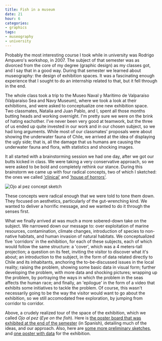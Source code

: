 ```yaml
---
title: Fish in a museum
date: 21
hour: 6
categories:
- graphics
tags:
- museography
- university
---
```


Probably the most interesting course I took while in university was Rodrigo Ampuero's workshop, in 2007. The subject of that semester was as divorced from the core of my degree (graphic design) as my classes got, and I say that in a good way. During that semester we learned about museography: the design of exhibition spaces. It was a fascinating enough experience that I sought to do an internship related to that, but it fell through in the end.

The whole class took a trip to the Museo Naval y Marítimo de Valparaíso (Valparaíso Sea and Navy Museum), where we took a look at their exhibitions, and were asked to conceptualize one new exhibition space. Two classmates, Natalia and Juan Pablo, and I, spent all those months butting heads and working overnight. I'm pretty sure we were on the brink of hating eachother. I've never been very good at teamwork, but the three of us ended up quite invested in our work and in our chosen subject, so we had long arguments. While most of our classmates' proposals were about showing the underwater fauna of Chile, we arrived at the idea of displaying the ugly side; that is, all the damage that us humans are causing the underwater fauna and flora, with statistics and shocking images.

It all started with a brainstorming session we had one day, after we got our butts kicked in class. We were taking a very conservative approach, so we were asked to be bold and completely rethink our stance. During this brainstorm we came up with four radical concepts, two of which I sketched: the ones we called ['clinical'](http://piclog.agj.cl/index.php?showimage=58) and ['house of horrors'](http://piclog.agj.cl/index.php?showimage=59).

![Ojo al pez concept sketch](http://blog.agj.cl/wp-content/uploads/2009/08/ojoalpezsketch.jpg "Ojo al pez concept sketch")

<!-- more -->These concepts were radical enough that we were told to tone them down. They focused on aesthetics, particularly of the gut-wrenching kind. We wanted to deliver a horrific message, and we wanted to do it through the senses first.

What we finally arrived at was much a more sobered-down take on the subject. We narrowed down our message to: over exploitation of marine resources, contamination, climate changes, introduction of species to non-native habitats, and human invasion of natural habitats. We conceptualized five 'corridors' in the exhibition, for each of these subjects, each of which would follow the same structure: a 'cover', which was a 4 meters-tall projection; a question on its feet, inviting the visitor to discover what it's about; an introduction to the subject, in the form of data related directly to Chile and its inhabitants, anchoring the to-be-discussed issues in the local reality; raising the problem, showing some basic data in visual form; further developing the problem, with more data and shocking pictures; wrapping up the problem, by portraying the ways in which the problem in the seas affects the human race; and finally, an 'epilogue' in the form of a video that exhibits some initiatives to tackle the problem. Of course, this wasn't necessarily going to be the way the visitor would want to go about the exhibition, so we still accomodated free exploration, by jumping from corridor to corridor.

<VideoEmbed service="vimeo" id="1261075" width="500" height="377" />

Above, a crudely realized tour of the space of the exhibition, which we called _Ojo al pez_ (_Eye on the fish_). Here is [the poster board that was exhibited at the end of the semester](http://piclog.agj.cl/index.php?showimage=56) (in Spanish), detailing much of the ideas, and our approach. Also, here are [some more preliminary sketches](http://piclog.agj.cl/index.php?showimage=60), and [one poster with data](http://piclog.agj.cl/index.php?showimage=57) for the exhibition.
